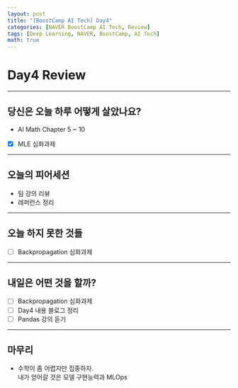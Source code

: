 ```yaml
---
layout: post
title: "[BoostCamp AI Tech] Day4"
categories: [NAVER BoostCamp AI Tech, Review]
tags: [Deep Learning, NAVER, BoostCamp, AI Tech]
math: true
---
```


# Day4 Review

---

## 당신은 오늘 하루 어떻게 살았나요?
- AI Math Chapter 5 ~ 10
- [x] MLE 심화과제

---

## 오늘의 피어세션
- 팀 강의 리뷰
- 레퍼런스 정리

---

## 오늘 하지 못한 것들
- [ ] Backpropagation 심화과제

---

## 내일은 어떤 것을 할까?
- [ ] Backpropagation 심화과제
- [ ] Day4 내용 블로그 정리
- [ ] Pandas 강의 듣기

---

## 마무리
- 수학이 좀 어렵지만 집중하자.  
내가 얻어갈 것은 모델 구현능력과 MLOps

